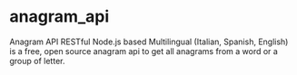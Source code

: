# anagram_api
Anagram API RESTful Node.js based Multilingual (Italian, Spanish, English) is a free, open source anagram api to get all anagrams from a word or a  group of letter.
